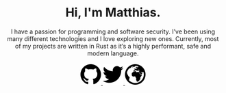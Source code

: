 <div>

<h1 align="center">Hi, I'm Matthias.</h1>
    
<div align="center">
I have a passion for programming and software security. I’ve been using many different technologies and I love exploring new ones. Currently, most of my projects are written in Rust as it’s a highly performant, safe and modern language.
</div>

<br />

<div align="center">
  <a aria-label="Github" href="https://github.com/not-matthias">
    <img src="https://github.com/not-matthias/not-matthias/blob/master/assets/github.svg" />
  </a>

  <a aria-label="Twitter" href="https://twitter.com/not_matthias">
    <img src="https://github.com/not-matthias/not-matthias/blob/master/assets/twitter.svg" />
  </a>

  <a aria-label="Blog" href="https://not-matthias.github.io">
    <img src="https://github.com/not-matthias/not-matthias/blob/master/assets/globe.svg" />
  </a>

  <!-- <a aria-label="Mail" href="mailto:26800596+not-matthias@users.noreply.github.com">
    <img src="./assets/email.svg" />
  </a> -->
</div>

</div>


<!--
**not-matthias/not-matthias** is a ✨ _special_ ✨ repository because its `README.md` (this file) appears on your GitHub profile.

Here are some ideas to get you started:

- 🔭 I’m currently working on ...
- 🌱 I’m currently learning ...
- 👯 I’m looking to collaborate on ...
- 🤔 I’m looking for help with ...
- 💬 Ask me about ...
- 📫 How to reach me: ...
- 😄 Pronouns: ...
- ⚡ Fun fact: ...

-->
